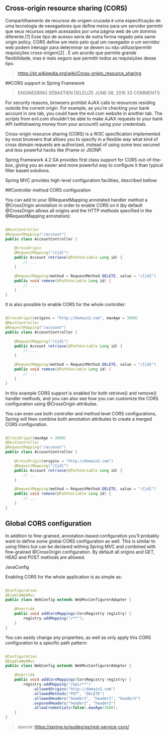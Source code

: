 ## Cross-origin resource sharing (CORS)

Compartilhamento de recursos de origem cruzada é uma especificação de uma tecnologia de navegadores que define meios para um servidor permitir que seus recursos sejam acessados por uma página web de um domínio diferente.[1] Esse tipo de acesso seria de outra forma negado pela same origin policy. CORS define um meio pelo qual um navegador e um servidor web podem interagir para determinar se devem ou não utilizar/permitir requisições cross-origem[2] . É um acordo que permite grande flexibilidade, mas é mais seguro que permitir todos as requisições desse tipo.

> https://pt.wikipedia.org/wiki/Cross-origin_resource_sharing

##CORS support in Spring Framework

> ENGINEERING   SÉBASTIEN DELEUZE   JUNE 08, 2015   33 COMMENTS

For security reasons, browsers prohibit AJAX calls to resources residing outside the current origin. For example, as you’re checking your bank account in one tab, you could have the evil.com website in another tab. The scripts from evil.com shouldn’t be able to make AJAX requests to your bank API (withdrawing money from your account!) using your credentials.

Cross-origin resource sharing (CORS) is a W3C specification implemented by most browsers that allows you to specify in a flexible way what kind of cross domain requests are authorized, instead of using some less secured and less powerful hacks like IFrame or JSONP.

Spring Framework 4.2 GA provides first class support for CORS out-of-the-box, giving you an easier and more powerful way to configure it than typical filter based solutions.

Spring MVC provides high-level configuration facilities, described bellow.

##Controller method CORS configuration

You can add to your @RequestMapping annotated handler method a @CrossOrigin annotation in order to enable CORS on it (by default @CrossOrigin allows all origins and the HTTP methods specified in the @RequestMapping annotation):

```java

@RestController
@RequestMapping("/account")
public class AccountController {

	@CrossOrigin
	@RequestMapping("/{id}")
	public Account retrieve(@PathVariable Long id) {
		// ...
	}

	@RequestMapping(method = RequestMethod.DELETE, value = "/{id}")
	public void remove(@PathVariable Long id) {
		// ...
	}
}
```

It is also possible to enable CORS for the whole controller:

```java

@CrossOrigin(origins = "http://domain2.com", maxAge = 3600)
@RestController
@RequestMapping("/account")
public class AccountController {

	@RequestMapping("/{id}")
	public Account retrieve(@PathVariable Long id) {
		// ...
	}

	@RequestMapping(method = RequestMethod.DELETE, value = "/{id}")
	public void remove(@PathVariable Long id) {
		// ...
	}
}

```
In this example CORS support is enabled for both retrieve() and remove() handler methods, and you can also see how you can customize the CORS configuration using @CrossOrigin attributes.

You can even use both controller and method level CORS configurations, Spring will then combine both annotation attributes to create a merged CORS configuration.

```java

@CrossOrigin(maxAge = 3600)
@RestController
@RequestMapping("/account")
public class AccountController {

	@CrossOrigin(origins = "http://domain2.com")
	@RequestMapping("/{id}")
	public Account retrieve(@PathVariable Long id) {
		// ...
	}

	@RequestMapping(method = RequestMethod.DELETE, value = "/{id}")
	public void remove(@PathVariable Long id) {
		// ...
	}
}

```
## Global CORS configuration

In addition to fine-grained, annotation-based configuration you’ll probably want to define some global CORS configuration as well. This is similar to using filters but can be declared withing Spring MVC and combined with fine-grained @CrossOrigin configuration. By default all origins and GET, HEAD and POST methods are allowed.

JavaConfig

Enabling CORS for the whole application is as simple as:

```java

@Configuration
@EnableWebMvc
public class WebConfig extends WebMvcConfigurerAdapter {

	@Override
	public void addCorsMappings(CorsRegistry registry) {
		registry.addMapping("/**");
	}
}

```
You can easily change any properties, as well as only apply this CORS configuration to a specific path pattern:

```java

@Configuration
@EnableWebMvc
public class WebConfig extends WebMvcConfigurerAdapter {

	@Override
	public void addCorsMappings(CorsRegistry registry) {
		registry.addMapping("/api/**")
			.allowedOrigins("http://domain2.com")
			.allowedMethods("PUT", "DELETE")
			.allowedHeaders("header1", "header2", "header3")
			.exposedHeaders("header1", "header2")
			.allowCredentials(false).maxAge(3600);
	}
}

```
> source: https://spring.io/guides/gs/rest-service-cors/
